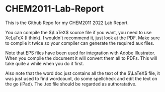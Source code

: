 # CHEM2011-Lab-Report

This is the Github Repo for my CHEM2011 2022 Lab Report.

You can compile the $\LaTeX$ source file if you want, you need to use XeLaTeX (I think). I wouldn't recommend it, just look at the PDF. Make sure to compile it twice so your compiler can generate the required aux files.

Note that EPS files have been used for integration with Adobe Illustrator. When you compile the document it will convert them all to PDFs. This will take quite a while when you do it first.

Also note that the word doc just contains all the text of the $\LaTeX$ file, it was just used to find wordcount, do some spellcheck and edit the text on the go (iPad). The .tex file should be regarded as authoratative.
